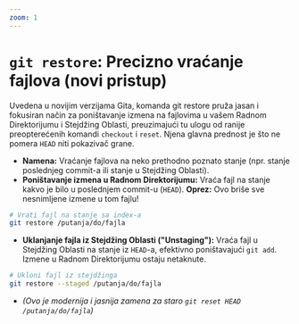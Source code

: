```yaml
---
zoom: 1
---
```


# `git restore`: Precizno vraćanje fajlova (novi pristup)

<v-click>

Uvedena u novijim verzijama Gita, komanda git restore pruža jasan i fokusiran način za poništavanje izmena na fajlovima 
u vašem Radnom Direktorijumu i Stejdžing Oblasti, preuzimajući tu ulogu od ranije preopterećenih komandi `checkout` i `reset`. 
Njena glavna prednost je što ne pomera `HEAD` niti pokazivač grane.

</v-click>

<v-clicks>

- **Namena:** Vraćanje fajlova na neko prethodno poznato stanje (npr. stanje poslednjeg commit-a ili stanje u Stejdžing Oblasti).
- **Poništavanje izmena u Radnom Direktorijumu:** Vraća fajl na stanje kakvo je bilo u poslednjem commit-u (`HEAD`). **Oprez:** Ovo briše sve nesnimljene izmene u tom fajlu!
```bash
# Vrati fajl na stanje sa index-a
git restore /putanja/do/fajla
```

- **Uklanjanje fajla iz Stejdžing Oblasti ("Unstaging"):** Vraća fajl u Stejdžing Oblasti na stanje iz `HEAD`-a, 
efektivno poništavajući `git add`. Izmene u Radnom Direktorijumu ostaju netaknute.
```bash
# Ukloni fajl iz stejdžinga
git restore --staged /putanja/do/fajla
```

- *(Ovo je modernija i jasnija zamena za staro `git reset HEAD /putanja/do/fajla`)*

</v-clicks>
